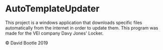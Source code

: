 # AutoTemplateUpdater

This project is a windows application that downloads specific files automatically from the internet in order to update them.
This program was made for the VEI company Davy Jones' Locker.

© David Bootle 2019
